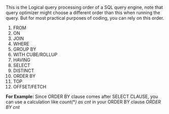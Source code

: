 This is the Logical query processing order of a SQL query engine, note that query optimizer might choose a different order than this when running the query. 
But for most practical purposes of coding, you can rely on this order.

1. FROM
2. ON
3. JOIN
4. WHERE
5. GROUP BY
6. WITH CUBE/ROLLUP
7. HAVING
8. SELECT
9. DISTINCT
10. ORDER BY
11. TOP
12. OFFSET/FETCH

**For Example:** Since ORDER BY clause comes after SELECT CLAUSE, you can use a calculation like *count(*\**) as cnt* in your ORDER BY clause *ORDER BY cnt*
